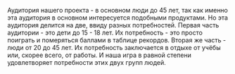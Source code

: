 Аудитория нашего проекта - в основном люди до 45 лет, так как именно эта аудитория в основном интересуется подобными продуктами.
Но эта аудитория делится на две, ввиду разных потребностей.
Первая часть аудитории - это дети до 15 - 18 лет.
Их потребность - это просто поиграть и померяться баллами в таблице рекордов.
Вторая же часть - люди от 20 до 45 лет.
Их потребность заключается в отдыхе от учёбы или, скорее всего, от работы.
И наша игра в равной степени удовлетворяет потребности этих двух групп людей.
